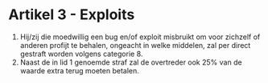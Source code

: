 # Artikel 3 - Exploits

1. Hij/zij die moedwillig een bug en/of exploit misbruikt om voor zichzelf of anderen profijt te behalen, ongeacht in welke middelen, zal per direct gestraft worden volgens categorie 8.
2. Naast de in lid 1 genoemde straf zal de overtreder ook 25% van de waarde extra terug moeten betalen.

